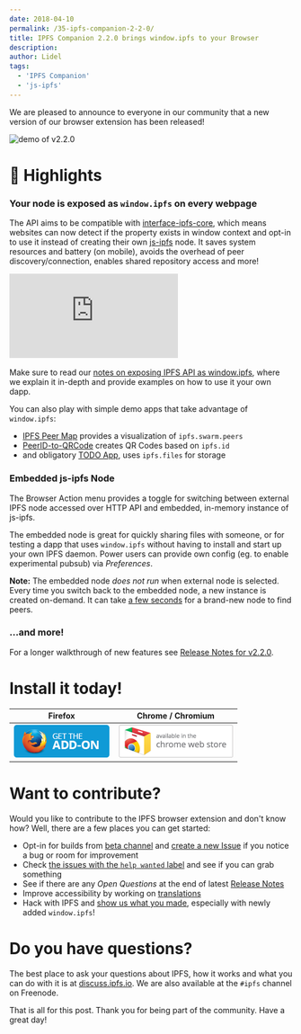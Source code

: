 ```yaml
---
date: 2018-04-10
permalink: /35-ipfs-companion-2-2-0/
title: IPFS Companion 2.2.0 brings window.ipfs to your Browser
description:
author: Lidel
tags:
  - 'IPFS Companion'
  - 'js-ipfs'
---
```


We are pleased to announce to everyone in our community that a new version of our
browser extension has been released!

![demo of v2.2.0](https://ipfs.io/ipfs/QmdJTmCxwcpoGbEVfT6b9j4RZJWNcF2GQG1Ajf9XB6XtVP)

# 🔦 Highlights

### Your node is exposed as `window.ipfs` on every webpage

The API aims to be compatible with [interface-ipfs-core](https://github.com/ipfs/interface-ipfs-core/),
which means websites can now detect if the property exists in window context
and opt-in to use it instead of creating their own [js-ipfs](https://github.com/ipfs/js-ipfs) node.
It saves system resources and battery (on mobile), avoids the overhead of peer
discovery/connection, enables shared repository access and more!

<p class="yt-container">
<iframe src="https://www.youtube-nocookie.com/embed/t1ldUp_mjDk?rel=0" frameborder="0" allow="autoplay; encrypted-media" allowfullscreen></iframe>
</p>

Make sure to read our [notes on exposing IPFS API as window.ipfs](https://github.com/ipfs-shipyard/ipfs-companion/blob/master/docs/window.ipfs.md),
where we explain it in-depth and provide examples on how to use it your own dapp.

You can also play with simple demo apps that take advantage of `window.ipfs`:

- [IPFS Peer Map](https://github.com/tableflip/ipfs-peer-map-example) provides a visualization of `ipfs.swarm.peers`
- [PeerID-to-QRCode](https://github.com/hacdias/ipfs-id-qr-codes) creates QR Codes based on `ipfs.id`
- and obligatory [TODO App](https://github.com/hacdias/ipfs-todo), uses `ipfs.files` for storage

### Embedded js-ipfs Node

The Browser Action menu provides a toggle for switching between external IPFS
node accessed over HTTP API and embedded, in-memory instance of js-ipfs.

The embedded node is great for quickly sharing files with someone, or for
testing a dapp that uses `window.ipfs` without having to install and start up
your own IPFS daemon.
Power users can provide own config (eg. to enable experimental pubsub) via _Preferences_.

**Note:** The embedded node _does not run_ when external node is selected.
Every time you switch back to the embedded node, a new instance is created
on-demand. It can take [a few seconds](../assets/embedded-js-ipfs.gif)
for a brand-new node to find peers.

### …and more!

For a longer walkthrough of new features see [Release Notes for v2.2.0](https://github.com/ipfs-shipyard/ipfs-companion/releases/tag/v2.2.0).

# Install it today!

| Firefox                                                                                             | Chrome / Chromium                                                                                                                       |
| --------------------------------------------------------------------------------------------------- | --------------------------------------------------------------------------------------------------------------------------------------- |
| [![Get the add-on](../assets/firefox-add-on.png)](https://addons.mozilla.org/addon/ipfs-companion/) | [![Install](../assets/chrome-web-store.png)](https://chrome.google.com/webstore/detail/ipfs-companion/nibjojkomfdiaoajekhjakgkdhaomnch) |

# Want to contribute?

Would you like to contribute to the IPFS browser extension and don't know how? Well, there are a few places you can get started:

- Opt-in for builds from [beta channel](https://github.com/ipfs-shipyard/ipfs-companion#beta-channel) and [create a new Issue](https://github.com/ipfs/ipfs-companion/issues/new) if you notice a bug or room for improvement
- Check [the issues with the `help wanted` label](https://github.com/ipfs-shipyard/ipfs-companion/issues?q=is%3Aissue+is%3Aopen+label%3A%22help+wanted%22) and see if you can grab something
- See if there are any _Open Questions_ at the end of latest [Release Notes](https://github.com/ipfs-shipyard/ipfs-companion/releases/latest)
- Improve accessibility by working on [translations](https://github.com/ipfs-shipyard/ipfs-companion/blob/master/docs/localization-notes.md)
- Hack with IPFS and [show us what you made](https://github.com/ipfs/awesome-ipfs), especially with newly added `window.ipfs`!

# Do you have questions?

The best place to ask your questions about IPFS, how it works and what you can
do with it is at [discuss.ipfs.io](http://discuss.ipfs.io). We are also
available at the `#ipfs` channel on Freenode.

That is all for this post. Thank you for being part of the community. Have a great day!
